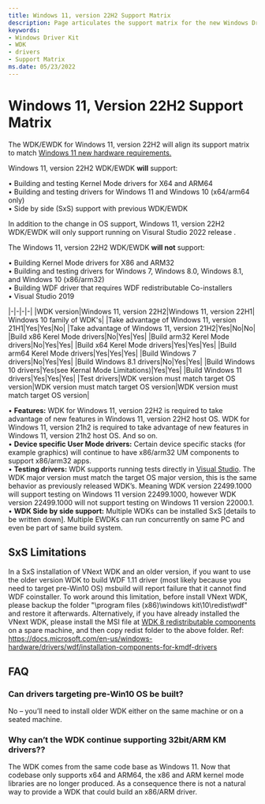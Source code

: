 ```yaml
---
title: Windows 11, version 22H2 Support Matrix
description: Page articulates the support matrix for the new Windows Driver Kit (WDK)
keywords:
- Windows Driver Kit
- WDK
- drivers
- Support Matrix
ms.date: 05/23/2022
---
```


# Windows 11, Version 22H2 Support Matrix

The WDK/EWDK for Windows 11, version 22H2 will align its support matrix to match [Windows 11 new hardware requirements.](https://docs.microsoft.com/en-us/windows/whats-new/windows-11-requirements) 

Windows 11, version 22H2 WDK/EWDK <b>will</b> support: 

•	Building and testing Kernel Mode drivers for X64 and ARM64 </br>
•	Building and testing drivers for Windows 11 and Windows 10 (x64/arm64 only) </br>
•	Side by side (SxS) support with previous WDK/EWDK </br>
 
In addition to the change in OS support, Windows 11, version 22H2 WDK/EWDK will only support running on Visural Studio 2022 release .  
 
The Windows 11, version 22H2 WDK/EWDK <b>will not</b> support: 

•	Building Kernel Mode drivers for X86 and ARM32 </br>
•	Building and testing drivers for Windows 7, Windows 8.0, Windows 8.1, and Windows 10 (x86/arm32) </br>
•	Building WDF driver that requires WDF redistributable Co-installers   </br>
•	Visual Studio 2019</br>


|-|-|-|-|
|WDK version|Windows 11, version 22H2|Windows 11, version 22H1| Windows 10 family of WDK's|
|Take advantage of Windows 11, version 21H1|Yes|Yes|No|
|Take advantage of Windows 11, version 21H2|Yes|No|No|
|Build x86 Kerel Mode drivers|No|Yes|Yes|
|Build arm32 Kerel Mode drivers|No|Yes|Yes|
|Build x64 Kerel Mode drivers|Yes|Yes|Yes|
|Build arm64 Kerel Mode drivers|Yes|Yes|Yes|
|Build Windows 7 drivers|No|Yes|Yes|
|Build Windows 8.1 drivers|No|Yes|Yes|
|Build Windows 10 drivers|Yes(see Kernal Mode Limitations)|Yes|Yes|
|Build Windows 11 drivers|Yes|Yes|Yes|
|Test drivers|WDK version must match target OS version|WDK version must match target OS version|WDK version must match target OS version|

•	<b>Features:</b> WDK for Windows 11, version 22H2 is required to take advantage of new features in Windows 11, version 22H2 host OS.  WDK for Windows 11, version 21h2 is required to take advantage of new features in Windows 11, version 21h2 host OS.  And so on. </br>
•	<b>Device specific User Mode drivers:</b> Certain device specific stacks (for example graphics) will continue to have x86/arm32 UM components to support x86/arm32 apps.  </br>
•	<b>Testing drivers:</b> WDK supports running tests directly in [Visual Studio](https://docs.microsoft.com/en-us/windows-hardware/drivers/develop/testing-a-driver).  The WDK major version must match the target OS major version, this is the same behavior as previously released WDK’s. Meaning WDK version 22499.1000 will support testing on Windows 11 version 22499.1000, however WDK version 22499.1000 will not support testing on Windows 11 version 22000.1. </br>
•	<b>WDK Side by side support:</b>  Multiple WDKs can be installed SxS [details to be written down].  Multiple EWDKs can run concurrently on same PC and even be part of same build system. </br>



## SxS Limitations
In a SxS installation of VNext WDK and an older version, if you want to use the older version WDK to build WDF 1.11 driver (most likely because you need to target pre-Win10 OS) msbuild will report failure that it cannot find WDF coinstaller. To work around this limitation, before install VNext WDK, please backup the folder "\program files (x86)\windows kit\10\redist\wdf" and restore it afterwards. Alternatively, if you have already installed the VNext WDK, please install the MSI file at [WDK 8 redistributable components](https://go.microsoft.com/fwlink/p/?LinkID=253170) on a spare machine, and then copy redist folder to the above folder. Ref: <https://docs.microsoft.com/en-us/windows-hardware/drivers/wdf/installation-components-for-kmdf-drivers> 



## FAQ

### Can drivers targeting pre-Win10 OS be built? 

No – you’ll need to install older WDK either on the same machine or on a seated machine. 
  
### Why can’t the WDK continue supporting 32bit/ARM KM drivers?? 
The WDK comes from the same code base as Windows 11. Now that codebase only supports x64 and ARM64, the x86 and ARM kernel mode libraries are no longer produced. As a consequence there is not a natural way to provide a WDK that could build an x86/ARM driver. 
